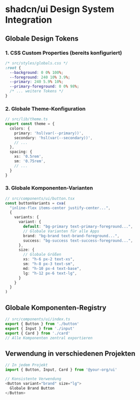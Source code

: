 # shadcn/ui Design System Integration

## Globale Design Tokens

### 1. CSS Custom Properties (bereits konfiguriert)
```css
/* src/styles/globals.css */
:root {
  --background: 0 0% 100%;
  --foreground: 240 10% 3.9%;
  --primary: 240 5.9% 10%;
  --primary-foreground: 0 0% 98%;
  /* ... weitere Tokens */
}
```

### 2. Globale Theme-Konfiguration
```typescript
// src/lib/theme.ts
export const theme = {
  colors: {
    primary: 'hsl(var(--primary))',
    secondary: 'hsl(var(--secondary))',
    // ...
  },
  spacing: {
    xs: '0.5rem',
    sm: '0.75rem',
    // ...
  }
}
```

### 3. Globale Komponenten-Varianten
```typescript
// src/components/ui/button.tsx
const buttonVariants = cva(
  "inline-flex items-center justify-center...",
  {
    variants: {
      variant: {
        default: "bg-primary text-primary-foreground...",
        // Globale Varianten für alle Apps
        brand: "bg-brand text-brand-foreground...",
        success: "bg-success text-success-foreground...",
      },
      size: {
        // Globale Größen
        xs: "h-6 px-2 text-xs",
        sm: "h-8 px-3 text-sm", 
        md: "h-10 px-4 text-base",
        lg: "h-12 px-6 text-lg",
      }
    }
  }
)
```

## Globale Komponenten-Registry
```typescript
// src/components/ui/index.ts
export { Button } from './button'
export { Input } from './input'
export { Card } from './card'
// Alle Komponenten zentral exportieren
```

## Verwendung in verschiedenen Projekten
```typescript
// In jedem Projekt
import { Button, Input, Card } from '@your-org/ui'

// Konsistente Verwendung
<Button variant="brand" size="lg">
  Globale Brand Button
</Button>
``` 